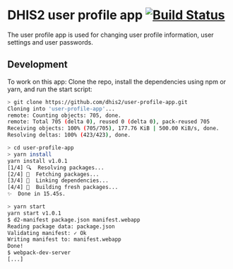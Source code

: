 # DHIS2 user profile app [![Build Status](https://travis-ci.org/dhis2/user-profile-app.svg?branch=master)](https://travis-ci.org/dhis2/user-profile-app)

The user profile app is used for changing user profile information, user settings and user passwords.

## Development

To work on this app: Clone the repo, install the dependencies using npm or yarn, and run the start script:

```sh
> git clone https://github.com/dhis2/user-profile-app.git
Cloning into 'user-profile-app'...
remote: Counting objects: 705, done.
remote: Total 705 (delta 0), reused 0 (delta 0), pack-reused 705
Receiving objects: 100% (705/705), 177.76 KiB | 500.00 KiB/s, done.
Resolving deltas: 100% (423/423), done.

> cd user-profile-app
> yarn install
yarn install v1.0.1
[1/4] 🔍  Resolving packages...
[2/4] 🚚  Fetching packages...
[3/4] 🔗  Linking dependencies...
[4/4] 📃  Building fresh packages...
✨  Done in 15.45s.

> yarn start
yarn start v1.0.1
$ d2-manifest package.json manifest.webapp
Reading package data: package.json
Validating manifest: ✓ Ok
Writing manifest to: manifest.webapp
Done!
$ webpack-dev-server
[...]
```
